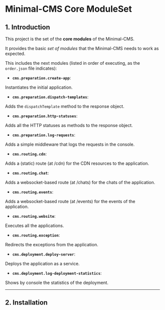 # Minimal-CMS Core ModuleSet

## 1. Introduction

This project is the set of the **core modules** of the Minimal-CMS.

It provides the basic *set of modules* that the Minimal-CMS needs to work as expected.

This includes the next modules (listed in order of executing, as the `order.json` file indicates):

- **`cms.preparation.create-app`**: 

Instantiates the initial application.

- **`cms.preparation.dispatch-templates`**: 

Adds the `dispatchTemplate` method to the response object.

- **`cms.preparation.http-statuses`**: 

Adds all the HTTP statuses as methods to the response object.

- **`cms.preparation.log-requests`**: 

Adds a simple middleware that logs the requests in the console.

- **`cms.routing.cdn`**: 

Adds a (static) route (at /cdn) for the CDN resources to the application.

- **`cms.routing.chat`**: 

Adds a websocket-based route (at /chats) for the chats of the application.

- **`cms.routing.events`**: 

Adds a websocket-based route (at /events) for the events of the application.

- **`cms.routing.website`**: 

Executes all the applications.

- **`cms.routing.exception`**: 

Redirects the exceptions from the application.

- **`cms.deployment.deploy-server`**: 

Deploys the application as a service.

- **`cms.deployment.log-deployment-statistics`**: 

Shows by console the statistics of the deployment.

---

## 2. Installation

